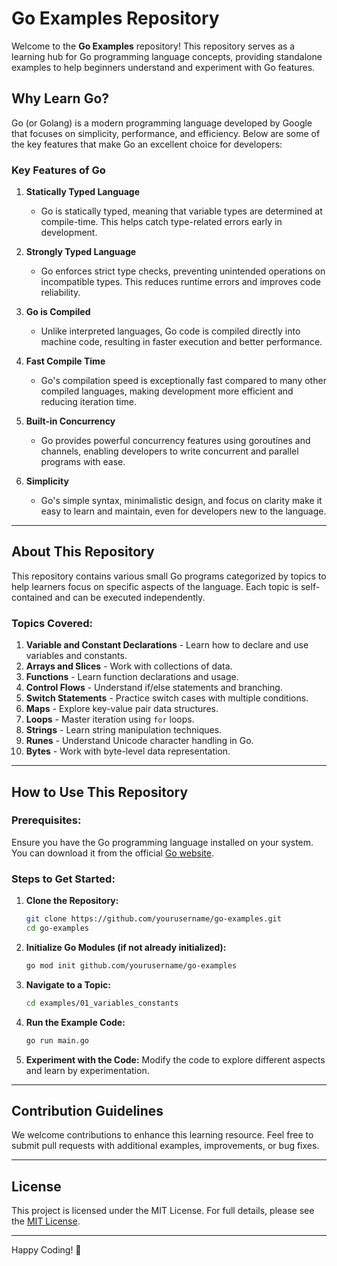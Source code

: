# Go Examples Repository

Welcome to the **Go Examples** repository! This repository serves as a learning hub for Go programming language concepts, providing standalone examples to help beginners understand and experiment with Go features.

## Why Learn Go?
Go (or Golang) is a modern programming language developed by Google that focuses on simplicity, performance, and efficiency. Below are some of the key features that make Go an excellent choice for developers:

### Key Features of Go

1. **Statically Typed Language**
    - Go is statically typed, meaning that variable types are determined at compile-time. This helps catch type-related errors early in development.

2. **Strongly Typed Language**
    - Go enforces strict type checks, preventing unintended operations on incompatible types. This reduces runtime errors and improves code reliability.

3. **Go is Compiled**
    - Unlike interpreted languages, Go code is compiled directly into machine code, resulting in faster execution and better performance.

4. **Fast Compile Time**
    - Go's compilation speed is exceptionally fast compared to many other compiled languages, making development more efficient and reducing iteration time.

5. **Built-in Concurrency**
    - Go provides powerful concurrency features using goroutines and channels, enabling developers to write concurrent and parallel programs with ease.

6. **Simplicity**
    - Go's simple syntax, minimalistic design, and focus on clarity make it easy to learn and maintain, even for developers new to the language.

---

## About This Repository

This repository contains various small Go programs categorized by topics to help learners focus on specific aspects of the language. Each topic is self-contained and can be executed independently.

### Topics Covered:

1. **Variable and Constant Declarations** - Learn how to declare and use variables and constants.
2. **Arrays and Slices** - Work with collections of data.
3. **Functions** - Learn function declarations and usage.
4. **Control Flows** - Understand if/else statements and branching.
5. **Switch Statements** - Practice switch cases with multiple conditions.
6. **Maps** - Explore key-value pair data structures.
7. **Loops** - Master iteration using `for` loops.
8. **Strings** - Learn string manipulation techniques.
9. **Runes** - Understand Unicode character handling in Go.
10. **Bytes** - Work with byte-level data representation.

---

## How to Use This Repository

### Prerequisites:
Ensure you have the Go programming language installed on your system. You can download it from the official [Go website](https://go.dev/).

### Steps to Get Started:

1. **Clone the Repository:**
   ```bash
   git clone https://github.com/yourusername/go-examples.git
   cd go-examples
   ```

2. **Initialize Go Modules (if not already initialized):**
   ```bash
   go mod init github.com/yourusername/go-examples
   ```

3. **Navigate to a Topic:**
   ```bash
   cd examples/01_variables_constants
   ```

4. **Run the Example Code:**
   ```bash
   go run main.go
   ```

5. **Experiment with the Code:**
   Modify the code to explore different aspects and learn by experimentation.

---

## Contribution Guidelines

We welcome contributions to enhance this learning resource. Feel free to submit pull requests with additional examples, improvements, or bug fixes.

---

## License

This project is licensed under the MIT License. For full details, please see the [MIT License](https://opensource.org/license/mit).

---

Happy Coding! 🚀

